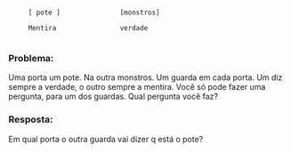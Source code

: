
```

     [ pote ]               [monstros]

     Mentira                verdade
                               
```

### Problema:
Uma porta um pote. Na outra monstros.
Um guarda em cada porta. 
Um diz sempre a verdade, o outro sempre a mentira.
Você só pode fazer uma pergunta, para um dos guardas.
Qual pergunta você faz?

### Resposta:
Em qual porta o outra guarda vai dizer q está o pote?
